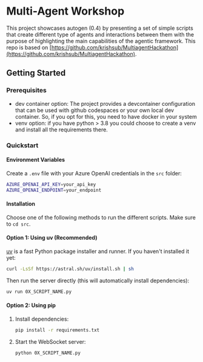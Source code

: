 


# Multi-Agent Workshop

This project showcases autogen (0.4) by presenting a set of simple scripts that create different type of agents and interactions between them with the purpose of highlighting the main capabilities of the agentic framework. This repo is based on [https://github.com/krishsub/MultiagentHackathon](https://github.com/krishsub/MultiagentHackathon).


## Getting Started

### Prerequisites

- dev container option: The project provides a devcontainer configuration that can be used with github codespaces or your own local dev container. So, if you opt for this, you need to have docker in your system
- venv option: if you have python > 3.8 you could choose to create a venv and install all the requirements there. 


### Quickstart

#### Environment Variables
Create a `.env` file with your Azure OpenAI credentials in the `src` folder:
```bash
AZURE_OPENAI_API_KEY=your_api_key
AZURE_OPENAI_ENDPOINT=your_endpoint
```

#### Installation

Choose one of the following methods to run the different scripts. Make sure to `cd src`. 

#### Option 1: Using uv (Recommended)
[uv](https://github.com/astral-sh/uv) is a fast Python package installer and runner. If you haven't installed it yet:
```bash
curl -LsSf https://astral.sh/uv/install.sh | sh
```

Then run the server directly (this will automatically install dependencies):
```bash
uv run 0X_SCRIPT_NAME.py
```

#### Option 2: Using pip
1. Install dependencies:
   ```bash
   pip install -r requirements.txt
   ```

2. Start the WebSocket server:
   ```bash
   python 0X_SCRIPT_NAME.py
   ```